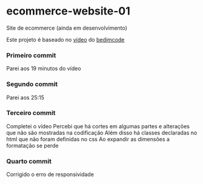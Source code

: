 # ecommerce-website-01

Site de ecommerce (ainda em desenvolvimento)

Este projeto é baseado no [vídeo](https://www.youtube.com/watch?v=74UVy9gomVs) do [bedimcode](https://github.com/bedimcode/responsive-ecommerce-website)




### Primeiro commit

Parei aos 19 minutos do vídeo

### Segundo commit

Parei aos 25:15 

### Terceiro commit

Completei o vídeo 
Percebi que há cortes em algumas partes e alterações que não são mostradas na codificação
Além disso há classes declaradas no html que não foram definidas no css
Ao expandir as dimensões a formatação se perde

### Quarto commit

Corrigido o erro de responsividade